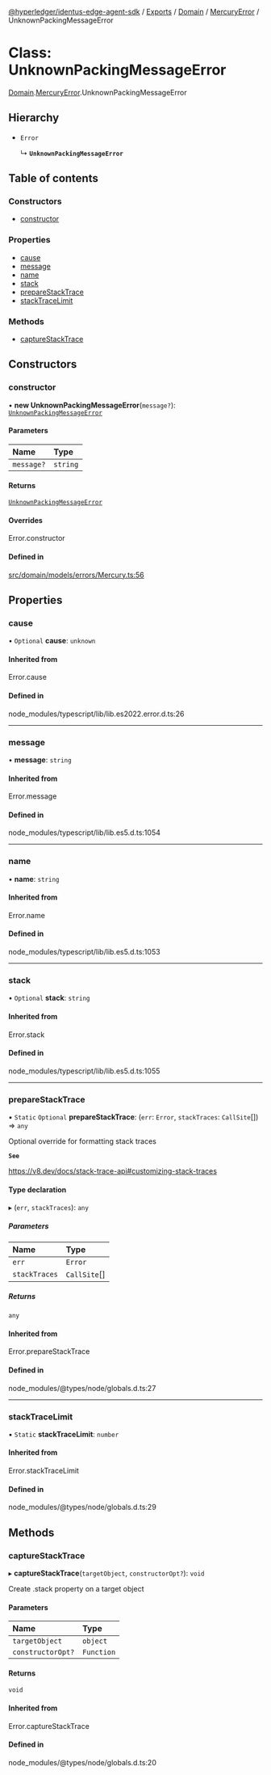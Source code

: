 [@hyperledger/identus-edge-agent-sdk](../README.md) / [Exports](../modules.md) / [Domain](../modules/Domain.md) / [MercuryError](../modules/Domain.MercuryError.md) / UnknownPackingMessageError

# Class: UnknownPackingMessageError

[Domain](../modules/Domain.md).[MercuryError](../modules/Domain.MercuryError.md).UnknownPackingMessageError

## Hierarchy

- `Error`

  ↳ **`UnknownPackingMessageError`**

## Table of contents

### Constructors

- [constructor](Domain.MercuryError.UnknownPackingMessageError.md#constructor)

### Properties

- [cause](Domain.MercuryError.UnknownPackingMessageError.md#cause)
- [message](Domain.MercuryError.UnknownPackingMessageError.md#message)
- [name](Domain.MercuryError.UnknownPackingMessageError.md#name)
- [stack](Domain.MercuryError.UnknownPackingMessageError.md#stack)
- [prepareStackTrace](Domain.MercuryError.UnknownPackingMessageError.md#preparestacktrace)
- [stackTraceLimit](Domain.MercuryError.UnknownPackingMessageError.md#stacktracelimit)

### Methods

- [captureStackTrace](Domain.MercuryError.UnknownPackingMessageError.md#capturestacktrace)

## Constructors

### constructor

• **new UnknownPackingMessageError**(`message?`): [`UnknownPackingMessageError`](Domain.MercuryError.UnknownPackingMessageError.md)

#### Parameters

| Name | Type |
| :------ | :------ |
| `message?` | `string` |

#### Returns

[`UnknownPackingMessageError`](Domain.MercuryError.UnknownPackingMessageError.md)

#### Overrides

Error.constructor

#### Defined in

[src/domain/models/errors/Mercury.ts:56](https://github.com/hyperledger/identus-edge-agent-sdk-ts/blob/f2306959fcea168d196649eedb6a342635865544/src/domain/models/errors/Mercury.ts#L56)

## Properties

### cause

• `Optional` **cause**: `unknown`

#### Inherited from

Error.cause

#### Defined in

node_modules/typescript/lib/lib.es2022.error.d.ts:26

___

### message

• **message**: `string`

#### Inherited from

Error.message

#### Defined in

node_modules/typescript/lib/lib.es5.d.ts:1054

___

### name

• **name**: `string`

#### Inherited from

Error.name

#### Defined in

node_modules/typescript/lib/lib.es5.d.ts:1053

___

### stack

• `Optional` **stack**: `string`

#### Inherited from

Error.stack

#### Defined in

node_modules/typescript/lib/lib.es5.d.ts:1055

___

### prepareStackTrace

▪ `Static` `Optional` **prepareStackTrace**: (`err`: `Error`, `stackTraces`: `CallSite`[]) => `any`

Optional override for formatting stack traces

**`See`**

https://v8.dev/docs/stack-trace-api#customizing-stack-traces

#### Type declaration

▸ (`err`, `stackTraces`): `any`

##### Parameters

| Name | Type |
| :------ | :------ |
| `err` | `Error` |
| `stackTraces` | `CallSite`[] |

##### Returns

`any`

#### Inherited from

Error.prepareStackTrace

#### Defined in

node_modules/@types/node/globals.d.ts:27

___

### stackTraceLimit

▪ `Static` **stackTraceLimit**: `number`

#### Inherited from

Error.stackTraceLimit

#### Defined in

node_modules/@types/node/globals.d.ts:29

## Methods

### captureStackTrace

▸ **captureStackTrace**(`targetObject`, `constructorOpt?`): `void`

Create .stack property on a target object

#### Parameters

| Name | Type |
| :------ | :------ |
| `targetObject` | `object` |
| `constructorOpt?` | `Function` |

#### Returns

`void`

#### Inherited from

Error.captureStackTrace

#### Defined in

node_modules/@types/node/globals.d.ts:20
